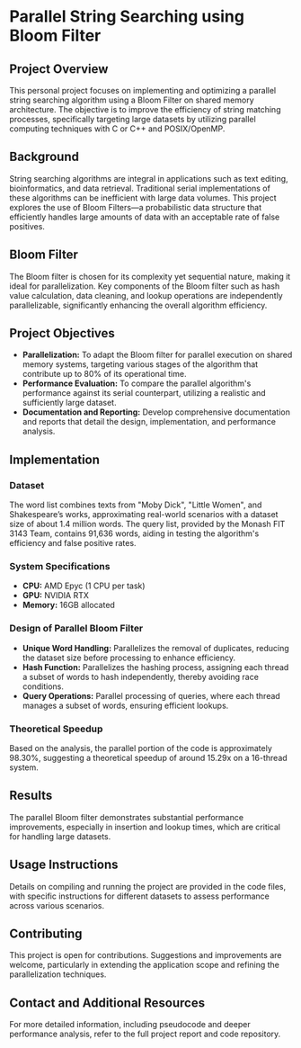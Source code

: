 # Parallel String Searching using Bloom Filter

## Project Overview
This personal project focuses on implementing and optimizing a parallel string searching algorithm using a Bloom Filter on shared memory architecture. The objective is to improve the efficiency of string matching processes, specifically targeting large datasets by utilizing parallel computing techniques with C or C++ and POSIX/OpenMP.

## Background
String searching algorithms are integral in applications such as text editing, bioinformatics, and data retrieval. Traditional serial implementations of these algorithms can be inefficient with large data volumes. This project explores the use of Bloom Filters—a probabilistic data structure that efficiently handles large amounts of data with an acceptable rate of false positives.

## Bloom Filter
The Bloom filter is chosen for its complexity yet sequential nature, making it ideal for parallelization. Key components of the Bloom filter such as hash value calculation, data cleaning, and lookup operations are independently parallelizable, significantly enhancing the overall algorithm efficiency.

## Project Objectives
- **Parallelization:** To adapt the Bloom filter for parallel execution on shared memory systems, targeting various stages of the algorithm that contribute up to 80% of its operational time.
- **Performance Evaluation:** To compare the parallel algorithm's performance against its serial counterpart, utilizing a realistic and sufficiently large dataset.
- **Documentation and Reporting:** Develop comprehensive documentation and reports that detail the design, implementation, and performance analysis.

## Implementation

### Dataset
The word list combines texts from "Moby Dick", "Little Women", and Shakespeare’s works, approximating real-world scenarios with a dataset size of about 1.4 million words. The query list, provided by the Monash FIT 3143 Team, contains 91,636 words, aiding in testing the algorithm's efficiency and false positive rates.

### System Specifications
- **CPU:** AMD Epyc (1 CPU per task)
- **GPU:** NVIDIA RTX
- **Memory:** 16GB allocated

### Design of Parallel Bloom Filter
- **Unique Word Handling:** Parallelizes the removal of duplicates, reducing the dataset size before processing to enhance efficiency.
- **Hash Function:** Parallelizes the hashing process, assigning each thread a subset of words to hash independently, thereby avoiding race conditions.
- **Query Operations:** Parallel processing of queries, where each thread manages a subset of words, ensuring efficient lookups.

### Theoretical Speedup
Based on the analysis, the parallel portion of the code is approximately 98.30%, suggesting a theoretical speedup of around 15.29x on a 16-thread system.

## Results
The parallel Bloom filter demonstrates substantial performance improvements, especially in insertion and lookup times, which are critical for handling large datasets.

## Usage Instructions
Details on compiling and running the project are provided in the code files, with specific instructions for different datasets to assess performance across various scenarios.

## Contributing
This project is open for contributions. Suggestions and improvements are welcome, particularly in extending the application scope and refining the parallelization techniques.

## Contact and Additional Resources
For more detailed information, including pseudocode and deeper performance analysis, refer to the full project report and code repository.
